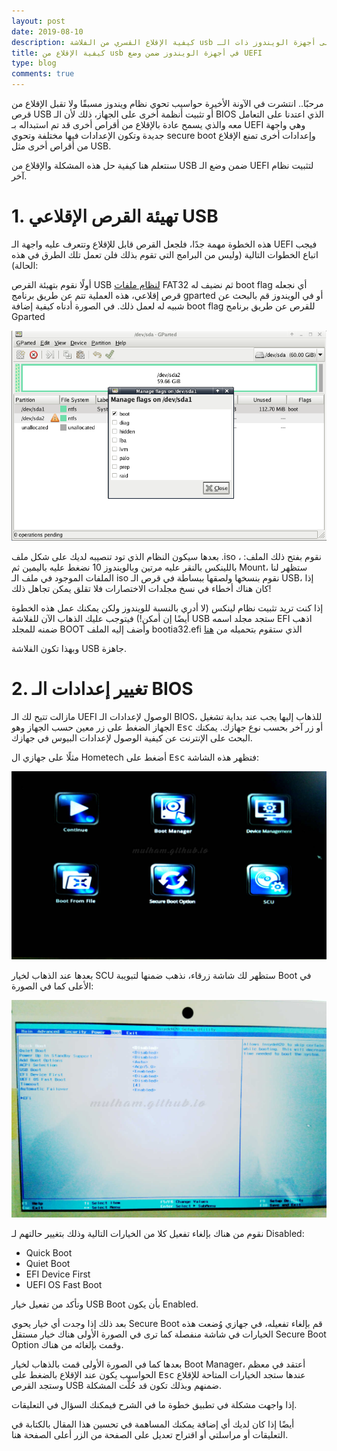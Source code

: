 ```yaml
---
layout: post
date: 2019-08-10
description: كيفية الإقلاع القسري من الفلاشة usb لتثبيت أنظمة أخرى على أجهزة الويندوز ذات الـ UEFI بدلا عن الـ BIOS
title: كيفية الإقلاع من usb في أجهزة الويندوز ضمن وضع UEFI
type: blog
comments: true
---
```


مرحبًا..
انتشرت في الآونة الأخيرة حواسيب تحوي نظام ويندوز مسبقًا ولا تقبل الإقلاع من قرص USB أو تثبيت أنظمة أخرى على الجهاز، ذلك ﻷن الـ BIOS الذي اعتدنا على التعامل معه والذي يسمح عادة بالإقلاع من أقراص أخرى قد تم استبداله بـ UEFI وهي واجهة جديدة وتكون الإعدادات فيها مختلفة وتحوي secure boot وإعدادات أخرى تمنع الإقلاع من أقراص أخرى مثل USB.

سنتعلم هنا كيفية حل هذه المشكلة والإقلاع من USB ضمن وضع الـ UEFI لتثبيت نظام آخر.

# 1. تهيئة القرص الإقلاعي USB

هذه الخطوة مهمة جدًا، فلجعل القرص قابل للإقلاع وتتعرف عليه واجهة الـ UEFI فيجب اتباع الخطوات التالية (وليس من البرامج التي تقوم بذلك فلن تعمل تلك الطرق في هذه الحالة):

أولًا نقوم بتهيئة القرص USB [لنظام ملفات](https://mulham.github.io/File-Systems/) FAT32 ثم نضيف له boot flag أي نجعله قرص إقلاعي، هذه العملية تتم عن طريق برنامج gparted أو في الويندوز قم بالبحث عن شبيه له لعمل ذلك. في الصورة أدناه كيفية إضافة boot flag للقرص عن طريق برنامج Gparted

![add boot flag](/assets/boot-flag.png)

بعدها سيكون النظام الذي تود تنصيبه لديك على شكل ملف .iso ، نقوم بفتح ذلك الملف: باللينكس بالنقر عليه مرتين وبالويندوز 10 نضغط عليه باليمين ثم Mount، ستظهر لنا الملفات الموجود في ملف الـ iso نقوم بنسخها ولصقها ببساطة في قرص الـ USB، إذا كان هناك أخطاء في نسخ مجلدات الاختصارات فلا تقلق يمكن تجاهل ذلك!

إذا كنت تريد تثبيت نظام لينكس (لا أدري بالنسبة للويندوز ولكن يمكنك عمل هذه الخطوة أيضًا إن أمكن!) فيتوجب عليك الذهاب الآن للفلاشة USB ستجد مجلد اسمه EFI اذهب ضمنه للمجلد BOOT وأضف إليه الملف bootia32.efi الذي ستقوم بتحميله من [هنا](https://github.com/hirotakaster/baytail-bootia32.efi)

وبهذا تكون الفلاشة USB جاهزة.


# 2. تغيير إعدادات الـ BIOS

مازالت تتيح لك الـ UEFI الوصول لإعدادات الـ BIOS، للذهاب إليها يجب عند بداية تشغيل الجهاز الضغط على زر معين حسب الجهاز وهو <kbd>Esc</kbd> أو زر آخر بحسب نوع جهازك. يمكنك البحث على الإنترنت عن كيفية الوصول لإعدادات البيوس في جهازك.

مثلًا على جهازي ال Hometech أضغط على <kbd>Esc</kbd> فتظهر هذه الشاشة:

![uefi Hometech](/assets/uefi1.jpg)

بعدها عند الذهاب لخيار SCU ستظهر لك شاشة زرقاء، نذهب ضمنها لتبويبة Boot في الأعلى كما في الصورة:

![إعدادات بيوس لتفعيل الإقلاع من الفلاشة usb](/assets/uefi2.jpg)

نقوم من هناك بإلغاء تفعيل كلا من الخيارات التالية وذلك بتغيير حالتهم لـ Disabled:

* Quick Boot
* Quiet Boot
* EFI Device First
* UEFI OS Fast Boot

وتأكد من تفعيل خيار USB Boot بأن يكون Enabled.

بعد ذلك إذا وجدت أي خيار يحوي Secure Boot قم بإلغاء تفعيله، في جهازي وُضعت هذه الخيارات في شاشة منفصلة كما ترى في الصورة الأولى هناك خيار مستقل Secure Boot Option وقمت بإلغائه من هناك.

بعدها كما في الصورة الأولى قمت بالذهاب لخيار Boot Manager، أعتقد في معظم الحواسيب يكون عند الإقلاع بالضغط على <kbd>Esc</kbd> عندها ستجد الخيارات المتاحة للإقلاع وستجد القرص USB ضمنهم وبذلك تكون قد حُلَّت المشكلة.

إذا واجهت مشكلة في تطبيق خطوة ما في الشرح فيمكنك السؤال في التعليقات.

أيضًا إذا كان لديك أي إضافة يمكنك المساهمة في تحسين هذا المقال بالكتابة في التعليقات أو مراسلتي أو اقتراح تعديل على الصفحة من الزر أعلى الصفحة هنا.



